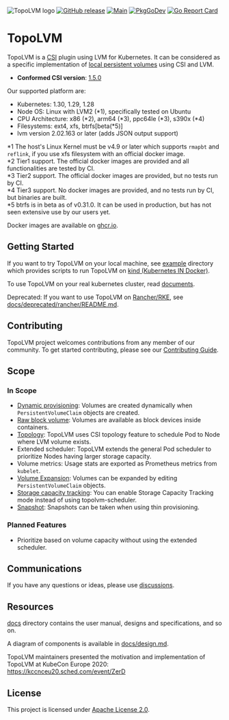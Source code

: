 ![TopoLVM logo](./docs/img/TopoLVM_logo.svg)
[![GitHub release](https://img.shields.io/github/v/release/topolvm/topolvm.svg?maxAge=60)][releases]
[![Main](https://github.com/topolvm/topolvm/workflows/Main/badge.svg)](https://github.com/topolvm/topolvm/actions)
[![PkgGoDev](https://pkg.go.dev/badge/github.com/topolvm/topolvm?tab=overview)](https://pkg.go.dev/github.com/topolvm/topolvm?tab=overview)
[![Go Report Card](https://goreportcard.com/badge/github.com/topolvm/topolvm)](https://goreportcard.com/badge/github.com/topolvm/topolvm)

# TopoLVM

TopoLVM is a [CSI][] plugin using LVM for Kubernetes.
It can be considered as a specific implementation of [local persistent volumes](https://kubernetes.io/docs/concepts/storage/volumes/#local) using CSI and LVM.

- **Conformed CSI version**: [1.5.0](https://github.com/container-storage-interface/spec/blob/v1.5.0/spec.md)

Our supported platform are:

- Kubernetes: 1.30, 1.29, 1.28
- Node OS: Linux with LVM2 (\*1), specifically tested on Ubuntu
- CPU Architecture: x86 (\*2), arm64 (\*3), ppc64le (\*3), s390x (\*4)
- Filesystems: ext4, xfs, btrfs\[beta(\*5)\]
- lvm version 2.02.163 or later (adds JSON output support)

\*1 The host's Linux Kernel must be v4.9 or later which supports `rmapbt` and `reflink`, if you use xfs filesystem with an official docker image.  
\*2 Tier1 support. The official docker images are provided and all functionalities are tested by CI.  
\*3 Tier2 support. The official docker images are provided, but no tests run by CI.  
\*4 Tier3 support. No docker images are provided, and no tests run by CI, but binaries are built.  
\*5 btrfs is in beta as of v0.31.0. It can be used in production, but has not seen extensive use by our users yet.

Docker images are available on [ghcr.io](https://github.com/orgs/topolvm/packages).  

## Getting Started

If you want to try TopoLVM on your local machine, see [example](example/) directory which provides scripts to run TopoLVM on [kind (Kubernetes IN Docker)][kind].

To use TopoLVM on your real kubernetes cluster, read [documents](docs/README.md).

Deprecated: If you want to use TopoLVM on [Rancher/RKE](https://rancher.com/docs/rke/latest/en/), see [docs/deprecated/rancher/README.md](docs/deprecated/rancher/README.md).

## Contributing

TopoLVM project welcomes contributions from any member of our community. To get
started contributing, please see our [Contributing Guide](CONTRIBUTING.md).

## Scope

### In Scope

- [Dynamic provisioning](https://kubernetes-csi.github.io/docs/external-provisioner.html): Volumes are created dynamically when `PersistentVolumeClaim` objects are created.
- [Raw block volume](https://kubernetes-csi.github.io/docs/raw-block.html): Volumes are available as block devices inside containers.
- [Topology](https://kubernetes-csi.github.io/docs/topology.html): TopoLVM uses CSI topology feature to schedule Pod to Node where LVM volume exists.
- Extended scheduler: TopoLVM extends the general Pod scheduler to prioritize Nodes having larger storage capacity.
- Volume metrics: Usage stats are exported as Prometheus metrics from `kubelet`.
- [Volume Expansion](https://kubernetes-csi.github.io/docs/volume-expansion.html): Volumes can be expanded by editing `PersistentVolumeClaim` objects.
- [Storage capacity tracking](https://github.com/topolvm/topolvm/tree/main/deploy#storage-capacity-tracking): You can enable Storage Capacity Tracking mode instead of using topolvm-scheduler.
- [Snapshot](https://kubernetes-csi.github.io/docs/snapshot-restore-feature.html): Snapshots can be taken when using thin provisioning.

### Planned Features

- Prioritize based on volume capacity without using the extended scheduler.

## Communications

If you have any questions or ideas, please use [discussions](https://github.com/topolvm/topolvm/discussions).

## Resources

[docs](docs/) directory contains the user manual, designs and specifications, and so on.

A diagram of components is available in [docs/design.md](docs/design.md#diagram).

TopoLVM maintainers presented the motivation and implementation of TopoLVM at KubeCon Europe 2020: https://kccnceu20.sched.com/event/ZerD

## License

This project is licensed under [Apache License 2.0](LICENSE).

[releases]: https://github.com/topolvm/topolvm/releases
[CSI]: https://github.com/container-storage-interface/spec
[kind]: https://github.com/kubernetes-sigs/kind
